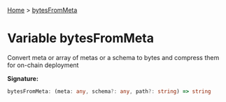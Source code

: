 [Home](../index.md) &gt; [bytesFromMeta](./bytesfrommeta.md)

# Variable bytesFromMeta

Convert meta or array of metas or a schema to bytes and compress them for on-chain deployment

<b>Signature:</b>

```typescript
bytesFromMeta: (meta: any, schema?: any, path?: string) => string
```
